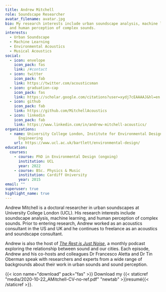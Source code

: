 ```yaml
---
title: Andrew Mitchell
role: Soundscape Researcher
avatar_filename: avatar.jpg
bio: My research interests include urban soundscape analysis, machine learning,
  and human perception of complex sounds.
interests:
  - Urban Soundscape
  - Machine Learning
  - Environmental Acoustics
  - Musical Acoustics
social:
  - icon: envelope
    icon_pack: fas
    link: /#contact
  - icon: twitter
    icon_pack: fab
    link: https://twitter.com/acousticsman
  - icon: graduation-cap
    icon_pack: fas
    link: https://scholar.google.com/citations?user=xydj7cEAAAAJ&hl=en
  - icon: github
    icon_pack: fab
    link: https://github.com/MitchellAcoustics
  - icon: linkedin
    icon_pack: fab
    link: https://www.linkedin.com/in/andrew-mitchell-acoustics/
organizations:
  - name: University College London, Institute for Environmental Design and
      Engineering
    url: https://www.ucl.ac.uk/bartlett/environmental-design/
education:
  courses:
    - course: PhD in Environmental Design (ongoing)
      institution: UCL
      year: 2022
    - course: BSc. Physics & Music
      institution: Cardiff University
      year: 2015
email: ""
superuser: true
highlight_name: true
---
```

Andrew Mitchell is a doctoral researcher in urban soundscapes at University College London (UCL). His research interests include soundscape analysis, machine learning, and human perception of complex sounds. Prior to entering research, Andrew worked as an acoustics consultant in the US and UK and he continues to freelance as an acoustics and soundscape consultant.

Andrew is also the host of *[The Rest is Just Noise](https://www.justnoisepod.com)*, a monthly podcast exploring the relationship between sound and our cities. Each episode, Andrew and his co-hosts and colleagues Dr Francesco Aletta and Dr Tin Oberman speak with researchers and experts from a wide range of backgrounds about their work in urban sounds and sound perception. 

{{< icon name="download" pack="fas" >}} Download my {{< staticref "media/2020-10-22_AMitchell-CV-no-ref.pdf" "newtab" >}}resumé{{< /staticref >}}.

<div id='buzzsprout-small-player-1438372'></div><script type='text/javascript' charset='utf-8' src='https://www.buzzsprout.com/1438372.js?container_id=buzzsprout-small-player-1438372&player=small'></script>

